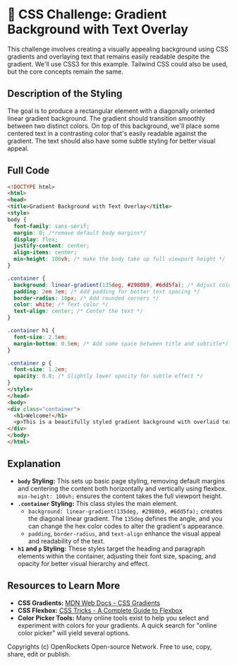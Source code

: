 # 🐞 CSS Challenge:  Gradient Background with Text Overlay


This challenge involves creating a visually appealing background using CSS gradients and overlaying text that remains easily readable despite the gradient. We'll use CSS3 for this example.  Tailwind CSS could also be used, but the core concepts remain the same.


## Description of the Styling

The goal is to produce a rectangular element with a diagonally oriented linear gradient background.  The gradient should transition smoothly between two distinct colors. On top of this background, we'll place some centered text in a contrasting color that's easily readable against the gradient.  The text should also have some subtle styling for better visual appeal.


## Full Code

```html
<!DOCTYPE html>
<html>
<head>
<title>Gradient Background with Text Overlay</title>
<style>
body {
  font-family: sans-serif;
  margin: 0; /*remove default body margins*/
  display: flex;
  justify-content: center;
  align-items: center;
  min-height: 100vh; /* make the body take up full viewport height */
}

.container {
  background: linear-gradient(135deg, #2980b9, #6dd5fa); /* Adjust colors as desired */
  padding: 2em 3em; /* Add padding for better text spacing */
  border-radius: 10px; /* Add rounded corners */
  color: white; /* Text color */
  text-align: center; /* Center the text */
}

.container h1 {
  font-size: 2.5em;
  margin-bottom: 0.5em; /* Add some space between title and subtitle*/
}

.container p {
  font-size: 1.2em;
  opacity: 0.8; /* Slightly lower opacity for subtle effect */
}
</style>
</head>
<body>
<div class="container">
  <h1>Welcome!</h1>
  <p>This is a beautifully styled gradient background with overlaid text.</p>
</div>
</body>
</html>
```

## Explanation

* **`body` Styling:** This sets up basic page styling, removing default margins and centering the content both horizontally and vertically using flexbox.  `min-height: 100vh;` ensures the content takes the full viewport height.
* **`.container` Styling:** This class styles the main element.
    * `background: linear-gradient(135deg, #2980b9, #6dd5fa);` creates the diagonal linear gradient.  The `135deg` defines the angle, and you can change the hex color codes to alter the gradient's appearance.
    * `padding`, `border-radius`, and `text-align` enhance the visual appeal and readability of the text.
* **`h1` and `p` Styling:** These styles target the heading and paragraph elements within the container, adjusting their font size, spacing, and opacity for better visual hierarchy and effect.


## Resources to Learn More

* **CSS Gradients:** [MDN Web Docs - CSS Gradients](https://developer.mozilla.org/en-US/docs/Web/CSS/linear-gradient)
* **CSS Flexbox:** [CSS Tricks - A Complete Guide to Flexbox](https://css-tricks.com/snippets/css/a-guide-to-flexbox/)
* **Color Picker Tools:**  Many online tools exist to help you select and experiment with colors for your gradients.  A quick search for "online color picker" will yield several options.


Copyrights (c) OpenRockets Open-source Network. Free to use, copy, share, edit or publish.

